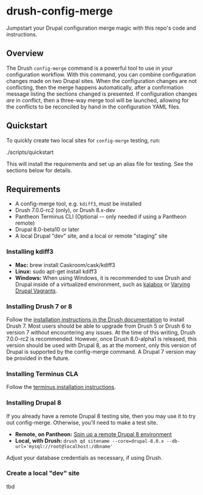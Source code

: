 # drush-config-merge
Jumpstart your Drupal configuration merge magic with this repo's code and instructions. 

## Overview
The Drush `config-merge` command is a powerful tool to use in your configuration workflow.
With this command, you can combine configuration changes made on two Drupal sites.  When the
configuration changes are not conflicting, then the merge happens automatically, after a 
confirmation message listing the sections changed is presented.  If configuration changes
_are_ in conflict, then a three-way merge tool will be launched, allowing for the conflicts
to be reconciled by hand in the configuration YAML files.

## Quickstart

To quickly create two local sites for `config-merge` testing, run:

./scripts/quickstart

This will install the requirements and set up an alias file for testing.
See the sections below for details.

## Requirements
* A config-merge tool, e.g. `kdiff3`, must be installed
* Drush 7.0.0-rc2 (only), or Drush 8.x-dev
* Pantheon Terminus CLI (Optional -- only needed if using a Pantheon remote)
* Drupal 8.0-beta10 or later
* A local Drupal "dev" site, and a local or remote "staging" site

### Installing kdiff3

* **Mac:** brew install Caskroom/cask/kdiff3
* **Linux:** sudo apt-get install kdiff3
* **Windows:** When using Windows, it is recommended to use Drush and Drupal inside of a virtualized environment, such as [kalabox](http://www.kalamuna.com/products/kalabox/) or [Varying Drupal Vagrants](https://github.com/gman29/varying-drupal-vagrants/blob/master/www/vvv-hosts).

### Installing Drush 7 or 8
Follow the [installation instructions in the Drush documentation](http://docs.drush.org/en/master/install/) to install Drush 7.  Most users should be able to upgrade from Drush 5 or Drush 6 to version 7 without encountering any issues.  At the time of this writing, Drush 7.0.0-rc2 is recommended.  However, once Drush 8.0-alpha1 is released, this version should be used with Drupal 8, as at the moment, only this version of Drupal is supported by the config-merge command.  A Drupal 7 version may be provided in the future.

### Installing Terminus CLA

Follow the [terminus installation instructions](https://github.com/pantheon-systems/cli/wiki/Installation).

### Installing Drupal 8
If you already have a remote Drupal 8 testing site, then you may use it to try out 
config-merge.  Otherwise, you'll need to make a test site.

* **Remote, on Pantheon:** [Spin up a remote Drupal 8 environment](https://dashboard.pantheon.io/products/drupal8/spinup)
* **Local, with Drush:** `drush qd sitename --core=drupal-8.0.x --db-url='mysql://root@localhost:/dbname'`

Adjust your database credentials as necessary, if using Drush.

### Create a local "dev" site
tbd
